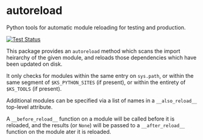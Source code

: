 # autoreload

Python tools for automatic module reloading for testing and production.

[![Test Status](https://secure.travis-ci.org/westernx/autoreload.png)](http://travis-ci.org/westernx/autoreload)

This package provides an `autoreload` method which scans the import heirarchy of the given module, and reloads those dependencies which have been updated on disk.

It only checks for modules within the same entry on `sys.path`, or within the same segment of `$KS_PYTHON_SITES` (if present), or within the entirety of `$KS_TOOLS` (if present).

Additional modules can be specified via a list of names in a `__also_reload__` top-level attribute.

A `__before_reload__` function on a module will be called before it is reloaded, and the results (or `None`) will be passed to a `__after_reload__` function on the module ater it is reloaded.
